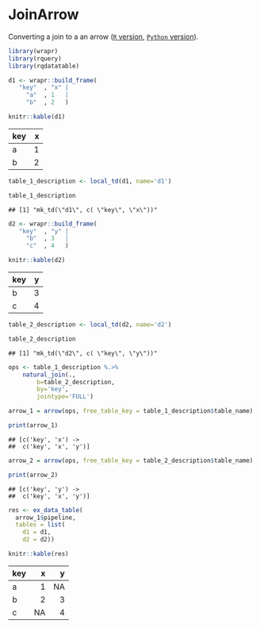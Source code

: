 JoinArrow
================

Converting a join to a an arrow ([`R`
version](https://github.com/WinVector/rquery/blob/master/Examples/Arrow/JoinArrow.md),
[`Python`
version](https://github.com/WinVector/data_algebra/blob/master/Examples/Arrow/JoinArrow.md)).

``` r
library(wrapr)
library(rquery)
library(rqdatatable)
```

``` r
d1 <- wrapr::build_frame(
   "key"  , "x" |
     "a"  , 1   |
     "b"  , 2   )

knitr::kable(d1)
```

| key | x |
| :-- | -: |
| a   | 1 |
| b   | 2 |

``` r
table_1_description <- local_td(d1, name='d1')

table_1_description
```

    ## [1] "mk_td(\"d1\", c( \"key\", \"x\"))"

``` r
d2 <- wrapr::build_frame(
   "key"  , "y" |
     "b"  , 3   |
     "c"  , 4   )

knitr::kable(d2)
```

| key | y |
| :-- | -: |
| b   | 3 |
| c   | 4 |

``` r
table_2_description <- local_td(d2, name='d2')

table_2_description
```

    ## [1] "mk_td(\"d2\", c( \"key\", \"y\"))"

``` r
ops <- table_1_description %.>%
    natural_join(.,
        b=table_2_description, 
        by='key',
        jointype='FULL')
```

``` r
arrow_1 = arrow(ops, free_table_key = table_1_description$table_name)

print(arrow_1)
```

    ## [c('key', 'x') ->
    ##  c('key', 'x', 'y')]

``` r
arrow_2 = arrow(ops, free_table_key = table_2_description$table_name)

print(arrow_2)
```

    ## [c('key', 'y') ->
    ##  c('key', 'x', 'y')]

``` r
res <- ex_data_table(
  arrow_1$pipeline,
  tables = list(
    d1 = d1,
    d2 = d2))

knitr::kable(res)
```

| key |  x |  y |
| :-- | -: | -: |
| a   |  1 | NA |
| b   |  2 |  3 |
| c   | NA |  4 |
